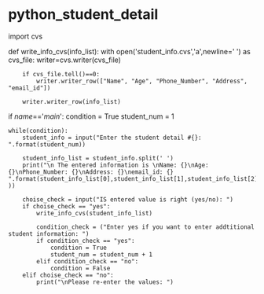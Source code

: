 # python_student_detail
import cvs

def write_info_cvs(info_list):
    with open('student_info.cvs','a',newline=' ') as cvs_file:
        writer=cvs.writer(cvs_file)

        if cvs_file.tell()==0:
            writer.writer_row(["Name", "Age", "Phone_Number", "Address", "email_id"])

        writer.writer_row(info_list)

if _name_=='_main_':
    condition = True
    student_num = 1

    while(condition):
        student_info = input("Enter the student detail #{}: ".format(student_num))

        student_info_list = student_info.split(' ')
        print("\n The entered information is \nName: {}\nAge: {}\nPhone_Number: {}\nAddress: {}\nemail_id: {} ".format(student_info_list[0],student_info_list[1],student_info_list[2],student_info_list[3],student_info_list[4] ))

        choise_check = input("IS entered value is right (yes/no): ")
        if choise_check == "yes":
            write_info_cvs(student_info_list)

            condition_check = ("Enter yes if you want to enter addtitional student information: ")
            if condition_check == "yes":
                condition = True
                student_num = student_num + 1
            elif condition_check == "no":
                condition = False
        elif choise_check == "no":
            print("\nPlease re-enter the values: ")
        
        


